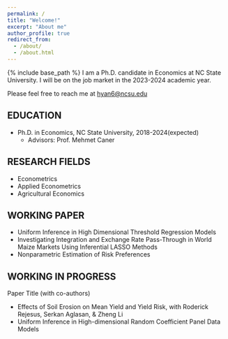 ```yaml
---
permalink: /
title: "Welcome!"
excerpt: "About me"
author_profile: true
redirect_from: 
  - /about/
  - /about.html
---
```

{% include base_path %}
I am a Ph.D. candidate in Economics at NC State University.
I will be on the job market in the 2023-2024 academic year.

Please feel free to reach me at  hyan6@ncsu.edu



## EDUCATION
* Ph.D. in Economics, NC State University, 2018-2024(expected)
  * Advisors: Prof. Mehmet Caner
 
 
## RESEARCH FIELDS
 * Econometrics
 * Applied Econometrics
 * Agricultural Economics

## WORKING PAPER
  * Uniform Inference in High Dimensional Threshold Regression Models
* Investigating Integration and Exchange Rate Pass-Through in World Maize Markets Using Inferential LASSO Methods
* Nonparametric Estimation of Risk Preferences
## WORKING IN PROGRESS
Paper Title (with co-authors)
* Effects of Soil Erosion on Mean Yield and Yield Risk, with Roderick Rejesus, Serkan Aglasan, & Zheng Li
* Uniform Inference in High-dimensional Random Coefficient Panel Data Models

